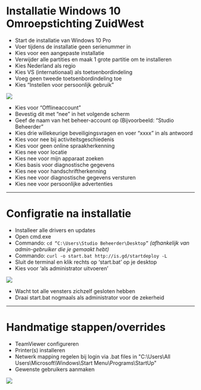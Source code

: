 # Installatie Windows 10 Omroepstichting ZuidWest
- Start de installatie van Windows 10 Pro
- Voer tijdens de installatie geen serienummer in
- Kies voor een aangepaste installatie
- Verwijder alle partities en maak 1 grote partitie om te installeren
- Kies Nederland als regio
- Kies VS (internationaal) als toetsenbordindeling
- Voeg geen tweede toetsenbordindeling toe
- Kies “Instellen voor persoonlijk gebruik”

![](https://i.imgur.com/uMbD4wV.png)

- Kies voor “Offlineaccount”
- Bevestig dit met “nee” in het volgende scherm
- Geef de naam van het beheer-account op (Bijvoorbeeld: “Studio Beheerder”
- Kies drie willekeurige beveiligingsvragen en voer “xxxx” in als antwoord
- Kies voor nee bij activiteitsgeschiedenis
- Kies voor geen online spraakherkenning
- Kies nee voor locatie
- Kies nee voor mijn apparaat zoeken
- Kies basis voor diagnostische gegevens
- Kies nee voor handschriftherkenning
- Kies nee voor diagnostische gegevens versturen
- Kies nee voor persoonlijke advertenties
______
# Configratie na installatie
- Installeer alle drivers en updates
- Open cmd.exe 
- Commando: ```cd “C:\Users\Studio Beheerder\Desktop”``` _(afhankelijk van admin-gebruiker die je gemaakt hebt)_
- Commando: ```curl -o start.bat http://is.gd/startdeploy -L```
- Sluit de terminal en klik rechts op ‘start.bat’ op je desktop
- Kies voor ‘als administrator uitvoeren’

![](https://i.imgur.com/CJKDAeq.png)

- Wacht tot alle vensters zichzelf gesloten hebben
- Draai start.bat nogmaals als administrator voor de zekerheid
______
# Handmatige stappen/overrides
- TeamViewer configureren
- Printer(s) installeren
- Netwerk mapping regelen bij login via .bat files in
"C:\Users\All Users\Microsoft\Windows\Start Menu\Programs\StartUp\"
- Gewenste gebruikers aanmaken

![](https://i.imgur.com/vuaRwCm.png)

